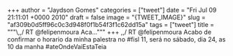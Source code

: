 
+++
author = "Jaydson Gomes"
categories = ["tweet"]
date = "Fri Jul 09 21:11:01 +0000 2010"
draft = false
image = "{TWEET_IMAGE}"
slug = "af309b0d5ff96c0c3d948f0f1b54f3f1c62dd15a"
tags = ["tweet"]
title = """&#92;,,/ RT @felipenmoura Aca..."""
+++
\,,/ RT @felipenmoura Acabo de confirmar o horario da minha palestra no #fisl 11, será no sábado, dia 24, as 10 da manha #ateOndeVaiEstaTeia
